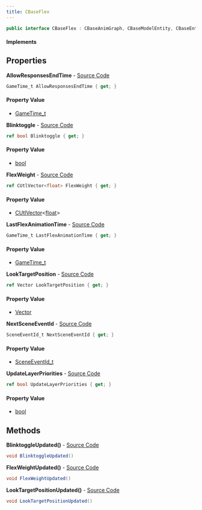```yaml
---
title: CBaseFlex
---
```


```csharp
public interface CBaseFlex : CBaseAnimGraph, CBaseModelEntity, CBaseEntity, CEntityInstance, ISchemaClass<CEntityInstance>, ISchemaClass<CBaseEntity>, ISchemaClass<CBaseModelEntity>, ISchemaClass<CBaseAnimGraph>, ISchemaClass<CBaseFlex>, ISchemaField, ISchemaClass, INativeHandle
```

#### Implements

## Properties

**AllowResponsesEndTime** - [Source Code](https://github.com/swiftly-solution/swiftlys2/blob/master/managed/src/SwiftlyS2.Generated/Schemas/Interfaces/CBaseFlex.cs#L22)

```csharp
GameTime_t AllowResponsesEndTime { get; }
```

#### Property Value

- [GameTime_t](/docs/api/shared/schemadefinitions/gametime_t)

**Blinktoggle** - [Source Code](https://github.com/swiftly-solution/swiftlys2/blob/master/managed/src/SwiftlyS2.Generated/Schemas/Interfaces/CBaseFlex.cs#L20)

```csharp
ref bool Blinktoggle { get; }
```

#### Property Value

- [bool](https://learn.microsoft.com/dotnet/api/system.boolean)

**FlexWeight** - [Source Code](https://github.com/swiftly-solution/swiftlys2/blob/master/managed/src/SwiftlyS2.Generated/Schemas/Interfaces/CBaseFlex.cs#L16)

```csharp
ref CUtlVector<float> FlexWeight { get; }
```

#### Property Value

- [CUtlVector](/docs/api/shared/natives/cutlvector-1)<[float](https://learn.microsoft.com/dotnet/api/system.single)>

**LastFlexAnimationTime** - [Source Code](https://github.com/swiftly-solution/swiftlys2/blob/master/managed/src/SwiftlyS2.Generated/Schemas/Interfaces/CBaseFlex.cs#L24)

```csharp
GameTime_t LastFlexAnimationTime { get; }
```

#### Property Value

- [GameTime_t](/docs/api/shared/schemadefinitions/gametime_t)

**LookTargetPosition** - [Source Code](https://github.com/swiftly-solution/swiftlys2/blob/master/managed/src/SwiftlyS2.Generated/Schemas/Interfaces/CBaseFlex.cs#L18)

```csharp
ref Vector LookTargetPosition { get; }
```

#### Property Value

- [Vector](/docs/api/shared/natives/vector)

**NextSceneEventId** - [Source Code](https://github.com/swiftly-solution/swiftlys2/blob/master/managed/src/SwiftlyS2.Generated/Schemas/Interfaces/CBaseFlex.cs#L26)

```csharp
SceneEventId_t NextSceneEventId { get; }
```

#### Property Value

- [SceneEventId_t](/docs/api/shared/schemadefinitions/sceneeventid_t)

**UpdateLayerPriorities** - [Source Code](https://github.com/swiftly-solution/swiftlys2/blob/master/managed/src/SwiftlyS2.Generated/Schemas/Interfaces/CBaseFlex.cs#L28)

```csharp
ref bool UpdateLayerPriorities { get; }
```

#### Property Value

- [bool](https://learn.microsoft.com/dotnet/api/system.boolean)

## Methods

**BlinktoggleUpdated()** - [Source Code](https://github.com/swiftly-solution/swiftlys2/blob/master/managed/src/SwiftlyS2.Generated/Schemas/Interfaces/CBaseFlex.cs#L32)

```csharp
void BlinktoggleUpdated()
```

**FlexWeightUpdated()** - [Source Code](https://github.com/swiftly-solution/swiftlys2/blob/master/managed/src/SwiftlyS2.Generated/Schemas/Interfaces/CBaseFlex.cs#L30)

```csharp
void FlexWeightUpdated()
```

**LookTargetPositionUpdated()** - [Source Code](https://github.com/swiftly-solution/swiftlys2/blob/master/managed/src/SwiftlyS2.Generated/Schemas/Interfaces/CBaseFlex.cs#L31)

```csharp
void LookTargetPositionUpdated()
```


